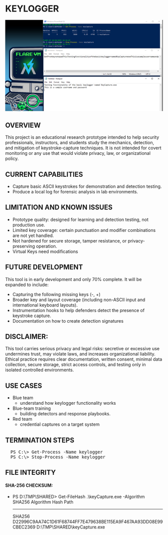 # KEYLOGGER

<p align="center">
  <img src="keyCaptureScreenshot.PNG" alt="Keylogger Screenshot">
</p>

## OVERVIEW
This project is an educational research prototype intended to help security professionals, instructors, and students study the mechanics, detection, and mitigation of keystroke-capture techniques. It is not intended for covert monitoring or any use that would violate privacy, law, or organizational policy.

## CURRENT CAPABILITIES
* Capture basic ASCII keystrokes for demonstration and detection testing.
* Produce a local log for forensic analysis in lab environments.

## LIMITATION AND KNOWN ISSUES
* Prototype quality: designed for learning and detection testing, not production use.
* Limited key coverage: certain punctuation and modifier combinations are not yet handled.
* Not hardened for secure storage, tamper resistance, or privacy-preserving operation.
* Virtual Keys need modifications

## FUTURE DEVELOPMENT
This tool is in early development and only 70% complete. It will be expanded to include:
* Capturing the following missing keys (-, +)
* Broader key and layout coverage (including non-ASCII input and international keyboard layouts).
* Instrumentation hooks to help defenders detect the presence of keystroke capture.
* Documentation on how to create detection signatures

## DISCLAIMER:
This tool carries serious privacy and legal risks: secretive or excessive use undermines trust, may violate laws, and increases organizational liability. Ethical practice requires clear documentation, written consent, minimal data collection, secure storage, strict access controls, and testing only in isolated controlled environments.

## USE CASES
* Blue team
   - understand how keylogger functionality works
* Blue-team training
   - building detectors and response playbooks.
* Red team
   - credential captures on a target system
 
## TERMINATION STEPS
<pre>
  PS C:\> Get-Process -Name keylogger  
  PS C:\> Stop-Process -Name keylogger
</pre>

## FILE INTEGRITY

#### SHA-256 CHECKSUM: 
 - PS D:\TMP\SHARED> Get-FileHash .\keyCapture.exe -Algorithm SHA256
   Algorithm       Hash                                                                   Path
   ---------       ----                                                                   ----
   SHA256          D22996C9AA74C1D61F68744FF7E479638BE115EA9F467AA93DD08E99CBEC2369       D:\TMP\SHARED\keyCapture.exe

